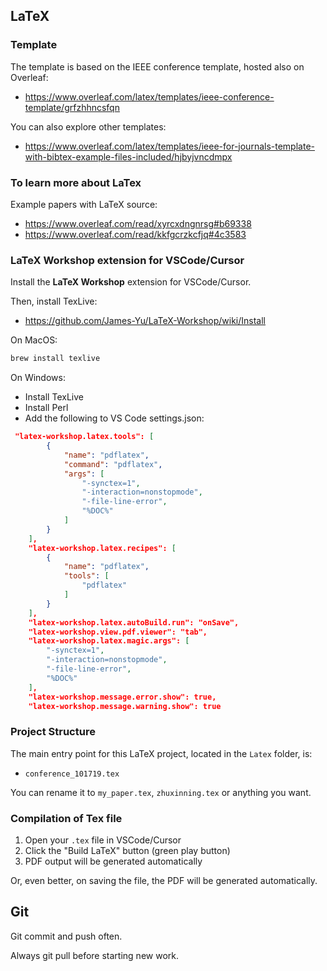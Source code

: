 ## LaTeX 

### Template

The template is based on the IEEE conference template, hosted also on Overleaf:

- https://www.overleaf.com/latex/templates/ieee-conference-template/grfzhhncsfqn


You can also explore other templates:
- https://www.overleaf.com/latex/templates/ieee-for-journals-template-with-bibtex-example-files-included/hjbyjvncdmpx


### To learn more about LaTex

Example papers with LaTeX source:

- https://www.overleaf.com/read/xyrcxdngnrsg#b69338
- https://www.overleaf.com/read/kkfgcrzkcfjq#4c3583


### LaTeX Workshop extension for VSCode/Cursor

Install the **LaTeX Workshop** extension for VSCode/Cursor.

Then, install TexLive:

- https://github.com/James-Yu/LaTeX-Workshop/wiki/Install


On MacOS:

```bash
brew install texlive
```

On Windows:
- Install TexLive 
- Install Perl 
- Add the following to VS Code settings.json:

```json
 "latex-workshop.latex.tools": [
        {
            "name": "pdflatex",
            "command": "pdflatex",
            "args": [
                "-synctex=1",
                "-interaction=nonstopmode",
                "-file-line-error",
                "%DOC%"
            ]
        }
    ],
    "latex-workshop.latex.recipes": [
        {
            "name": "pdflatex",
            "tools": [
                "pdflatex"
            ]
        }
    ],
    "latex-workshop.latex.autoBuild.run": "onSave",
    "latex-workshop.view.pdf.viewer": "tab",
    "latex-workshop.latex.magic.args": [
        "-synctex=1",
        "-interaction=nonstopmode",
        "-file-line-error",
        "%DOC%"
    ],
    "latex-workshop.message.error.show": true,
    "latex-workshop.message.warning.show": true
```


### Project Structure

The main entry point for this LaTeX project, located in the `Latex` folder, is:

- `conference_101719.tex`

You can rename it to `my_paper.tex`, `zhuxinning.tex` or anything you want.


### Compilation of Tex file

1. Open your `.tex` file in VSCode/Cursor
1. Click the "Build LaTeX" button (green play button)
1. PDF output will be generated automatically

Or, even better, on saving the file, the PDF will be generated automatically.


## Git 

Git commit and push often.

Always git pull before starting new work.

